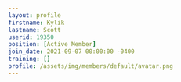 ```yaml
---
layout: profile
firstname: Kylik
lastname: Scott
userid: 19350
position: [Active Member]
join_date: 2021-09-07 00:00:00 -0400
training: []
profile: /assets/img/members/default/avatar.png
---
```

